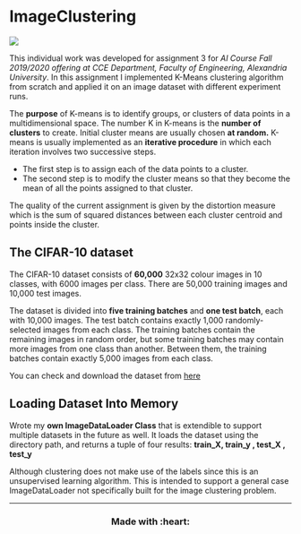 # ImageClustering

![](https://sds-platform-private.s3-us-east-2.amazonaws.com/uploads/64_blog_image_2.png)

This individual work was developed for assignment 3 for *AI Course Fall 2019/2020 offering at CCE Department, Faculty of Engineering, Alexandria University*. 
In this assignment I implemented K-Means clustering algorithm from scratch and applied it on an image dataset with different experiment runs.

The **purpose** of K-means is to identify groups, or clusters of data points in a multidimensional space. The number K in K-means is the **number of clusters** to create. Initial cluster means are usually chosen **at random.**
K-means is usually implemented as an **iterative procedure** in which each iteration involves two successive steps. 

- The first step is to assign each of the data points to a cluster. 
- The second step is to modify the cluster means so that they become the mean of all the points assigned to that cluster.

The quality of the current assignment is given by the distortion measure which is the sum of squared distances between each cluster centroid and points inside the cluster.

## The CIFAR-10 dataset
The CIFAR-10 dataset consists of **60,000** 32x32 colour images in 10 classes, with 6000 images per class. There are 50,000 training images and 10,000 test images.

The dataset is divided into **five training batches** and **one test batch**, each with 10,000 images. The test batch contains exactly 1,000 randomly-selected images from each class. The training batches contain the remaining images in random order, but some training batches may contain more images from one class than another. Between them, the training batches contain exactly 5,000 images from each class.

You can check and download the dataset from [here](https://www.cs.toronto.edu/~kriz/cifar.html)

## Loading Dataset Into Memory

Wrote my **own ImageDataLoader Class** that is extendible to support multiple datasets in the future as well.
It loads the dataset using the directory path, and returns a tuple of four results: **train_X, train_y , test_X , test_y** 

Although clustering does not make use of the labels since this is an unsupervised learning algorithm.
This is intended to support a general case ImageDataLoader not specifically built for the image clustering problem. 

---

<h3 align='center'>Made with :heart:</h3>
